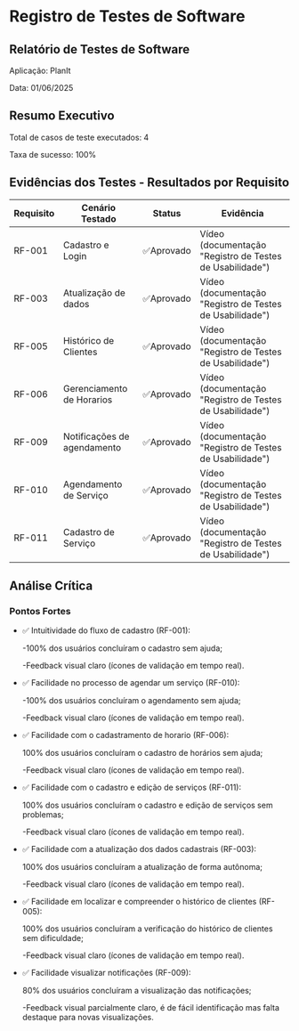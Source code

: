 # Registro de Testes de Software

## Relatório de Testes de Software
Aplicação: PlanIt

Data: 01/06/2025

## Resumo Executivo
Total de casos de teste executados: 4

Taxa de sucesso: 100%


## Evidências dos Testes - Resultados por Requisito

| Requisito | Cenário Testado | Status | Evidência|
|-----------|-----------------| ------ |----------|
| RF-001 | Cadastro e Login | ✅Aprovado | Vídeo (documentação "Registro de Testes de Usabilidade") |
| RF-003 | Atualização de dados | ✅Aprovado | Vídeo (documentação "Registro de Testes de Usabilidade") |
| RF-005 | Histórico de Clientes | ✅Aprovado | Vídeo (documentação "Registro de Testes de Usabilidade") |
| RF-006 | Gerenciamento de Horarios | ✅Aprovado | Vídeo (documentação "Registro de Testes de Usabilidade") |
| RF-009 | Notificações de agendamento | ✅Aprovado | Vídeo (documentação "Registro de Testes de Usabilidade") |
| RF-010 | Agendamento de Serviço | ✅Aprovado | Vídeo (documentação "Registro de Testes de Usabilidade") |
| RF-011 | Cadastro de Serviço | ✅Aprovado | Vídeo (documentação "Registro de Testes de Usabilidade") |

## Análise Crítica
### Pontos Fortes
* ✅ Intuitividade do fluxo de cadastro (RF-001):

    -100% dos usuários concluíram o cadastro sem ajuda;
    
    -Feedback visual claro (ícones de validação em tempo real).






* ✅ Facilidade no processo de agendar um serviço (RF-010):

    -100% dos usuários concluíram o agendamento sem ajuda;
    
    -Feedback visual claro (ícones de validação em tempo real).






* ✅ Facilidade com o cadastramento de horario (RF-006):

    100% dos usuários concluíram o cadastro de horários sem ajuda;
    
    -Feedback visual claro (ícones de validação em tempo real).






* ✅ Facilidade com o cadastro e edição de serviços (RF-011):

    100% dos usuários concluíram o cadastro e edição de serviços sem problemas;
    
    -Feedback visual claro (ícones de validação em tempo real).






* ✅ Facilidade com a atualização dos dados cadastrais (RF-003):

    100% dos usuários concluíram a atualização de forma autônoma;
    
    -Feedback visual claro (ícones de validação em tempo real).



* ✅ Facilidade em localizar e compreender o histórico de clientes (RF-005):

    100% dos usuários concluíram a verificação do histórico de clientes sem dificuldade;
    
    -Feedback visual claro (ícones de validação em tempo real).



* ✅ Facilidade visualizar notificações (RF-009):

    80% dos usuários concluíram a visualização das notificações;
    
    -Feedback visual parcialmente claro, é de fácil identificação mas falta destaque para novas visualizações.
